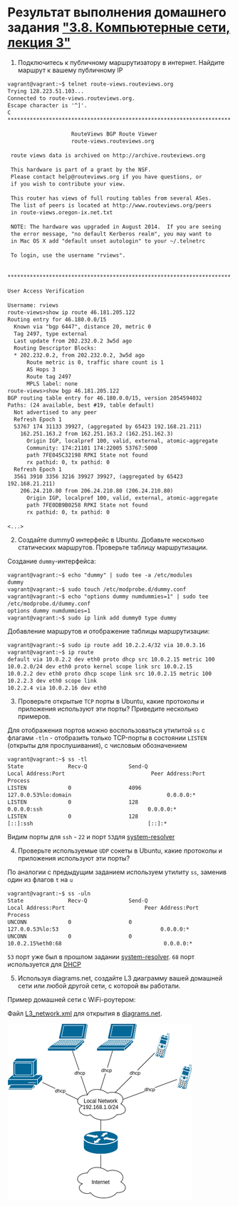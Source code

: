 # Результат выполнения домашнего задания ["3.8. Компьютерные сети, лекция 3"](https://github.com/netology-code/sysadm-homeworks/blob/devsys10/03-sysadmin-08-net/README.md)

1. Подключитесь к публичному маршрутизатору в интернет. Найдите маршрут к вашему публичному IP
```
vagrant@vagrant:~$ telnet route-views.routeviews.org
Trying 128.223.51.103...
Connected to route-views.routeviews.org.
Escape character is '^]'.
C
**********************************************************************

                    RouteViews BGP Route Viewer
                    route-views.routeviews.org

 route views data is archived on http://archive.routeviews.org

 This hardware is part of a grant by the NSF.
 Please contact help@routeviews.org if you have questions, or
 if you wish to contribute your view.

 This router has views of full routing tables from several ASes.
 The list of peers is located at http://www.routeviews.org/peers
 in route-views.oregon-ix.net.txt

 NOTE: The hardware was upgraded in August 2014.  If you are seeing
 the error message, "no default Kerberos realm", you may want to
 in Mac OS X add "default unset autologin" to your ~/.telnetrc

 To login, use the username "rviews".

 **********************************************************************

User Access Verification

Username: rviews
route-views>show ip route 46.181.205.122
Routing entry for 46.180.0.0/15
  Known via "bgp 6447", distance 20, metric 0
  Tag 2497, type external
  Last update from 202.232.0.2 3w5d ago
  Routing Descriptor Blocks:
  * 202.232.0.2, from 202.232.0.2, 3w5d ago
      Route metric is 0, traffic share count is 1
      AS Hops 3
      Route tag 2497
      MPLS label: none
route-views>show bgp 46.181.205.122
BGP routing table entry for 46.180.0.0/15, version 2054594032
Paths: (24 available, best #19, table default)
  Not advertised to any peer
  Refresh Epoch 1
  53767 174 31133 39927, (aggregated by 65423 192.168.21.211)
    162.251.163.2 from 162.251.163.2 (162.251.162.3)
      Origin IGP, localpref 100, valid, external, atomic-aggregate
      Community: 174:21101 174:22005 53767:5000
      path 7FE045C32198 RPKI State not found
      rx pathid: 0, tx pathid: 0
  Refresh Epoch 1
  3561 3910 3356 3216 39927 39927, (aggregated by 65423 192.168.21.211)
    206.24.210.80 from 206.24.210.80 (206.24.210.80)
      Origin IGP, localpref 100, valid, external, atomic-aggregate
      path 7FE0DB9B0258 RPKI State not found
      rx pathid: 0, tx pathid: 0

<...>
```
2. Создайте dummy0 интерфейс в Ubuntu. Добавьте несколько статических маршрутов. Проверьте таблицу маршрутизации.

Создание `dummy`-интерфейса:
```shell
vagrant@vagrant:~$ echo "dummy" | sudo tee -a /etc/modules
dummy
vagrant@vagrant:~$ sudo touch /etc/modprobe.d/dummy.conf
vagrant@vagrant:~$ echo "options dummy numdummies=1" | sudo tee /etc/modprobe.d/dummy.conf
options dummy numdummies=1
vagrant@vagrant:~$ sudo ip link add dummy0 type dummy
```

Добавление маршрутов и отображение таблицы маршрутизации:
```shell
vagrant@vagrant:~$ sudo ip route add 10.2.2.4/32 via 10.0.3.16
vagrant@vagrant:~$ ip route
default via 10.0.2.2 dev eth0 proto dhcp src 10.0.2.15 metric 100 
10.0.2.0/24 dev eth0 proto kernel scope link src 10.0.2.15 
10.0.2.2 dev eth0 proto dhcp scope link src 10.0.2.15 metric 100 
10.2.2.3 dev eth0 scope link 
10.2.2.4 via 10.0.2.16 dev eth0 
```

3. Проверьте открытые `TCP` порты в Ubuntu, какие протоколы и приложения используют эти порты? Приведите несколько примеров.

Для отображения портов можно воспользоваться утилитой `ss` с флагами `-tln` - отобразить только TCP-порты в состоянии `LISTEN` (открыты для прослушивания), с числовым обозначением

```shell
vagrant@vagrant:~$ ss -tl
State              Recv-Q             Send-Q                         Local Address:Port                           Peer Address:Port            Process             
LISTEN             0                  4096                           127.0.0.53%lo:domain                              0.0.0.0:*                                   
LISTEN             0                  128                                  0.0.0.0:ssh                                 0.0.0.0:*                                   
LISTEN             0                  128                                     [::]:ssh                                    [::]:* 
```

Видим порты для `ssh` - `22` и порт `53`для [system-resolver](https://www.freedesktop.org/software/systemd/man/systemd-resolved.service.html)

4. Проверьте используемые `UDP` сокеты в Ubuntu, какие протоколы и приложения используют эти порты?

По аналогии с предыдущим заданием используем утилиту `ss`, заменив один из флагов `t` на `u`

```shell
vagrant@vagrant:~$ ss -uln
State              Recv-Q             Send-Q                          Local Address:Port                         Peer Address:Port             Process             
UNCONN             0                  0                               127.0.0.53%lo:53                                0.0.0.0:*                                    
UNCONN             0                  0                              10.0.2.15%eth0:68                                0.0.0.0:*                                    
```

`53` порт уже был в прошлом задании [system-resolver](https://www.freedesktop.org/software/systemd/man/systemd-resolved.service.html). `68` порт используется для [DHCP](https://en.wikipedia.org/wiki/Dynamic_Host_Configuration_Protocol)

5. Используя diagrams.net, создайте L3 диаграмму вашей домашней сети или любой другой сети, с которой вы работали.

Пример домашней сети с WiFi-роутером:

Файл [L3_network.xml](L3_network.xml) для открытия в [diagrams.net](https://diagrams.net).

![L3_network_preview.png](L3_network_preview.png)
